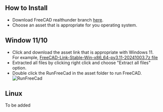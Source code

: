 ## How to Install

- Download FreeCAD realthunder branch [here](https://github.com/realthunder/FreeCAD/releases). 
- Choose an asset that is appropriate for you operating system.

## Window 11/10
 - Click and download the asset link that is appropriate with Windows 11. For example, [FreeCAD-Link-Stable-Win-x86_64-py3.11-20241003.7z file](https://github.com/realthunder/FreeCAD/releases/download/20241003stable/FreeCAD-Link-Stable-Win-x86_64-py3.11-20241003.7z-SHA256.txt)
- Extracted all files by clicking right click and choose "Extract all files" option. 
- Double click the RunFreeCad in the asset folder to run FreeCAD. ![RunFreeCad](https://cdn.discordapp.com/attachments/1013620162471141476/1308049985228771418/Screenshot_2024-11-18_193929.png?ex=673c87fa&is=673b367a&hm=ac0a98ad19d47c20a113189c8687698a31acb5c0caa0c6b2682a1c03e0cdc062&)
## Linux
To be added